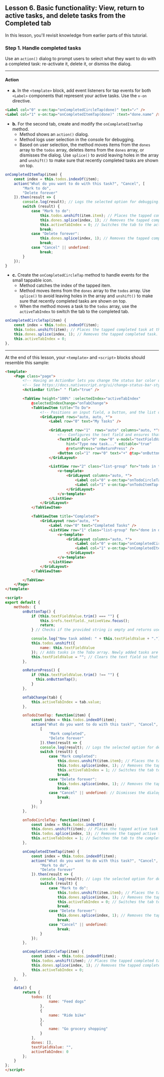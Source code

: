 ## Lesson 6. Basic functionality: View, return to active tasks, and delete tasks from the Completed tab

In this lesson, you'll revisit knowledge from earlier parts of this tutorial.

### Step 1. Handle completed tasks

Use an `action()` dialog to prompt users to select what they want to do with a completed task: re-activate it, delete it, or dismiss the dialog.

<hr data-action="start" />

#### Action

* **a.** In the `<template>` block, add event listeners for tap events for both `<Label>` components that represent your active tasks. Use the `v-on` directive.

```HTML
<Label col="0" v-on:tap="onCompletedCircleTap(done)" text="✓" />
<Label col="1" v-on:tap="onCompletedItemTap(done)" :text="done.name" />
```

* **b.** For the second tab, create and modify the `onCompletedItemTap` method.
  * Method shows an `action()` dialog.
  * Method logs user selection in the console for debugging.
  * Based on user selection, the method moves items from the `dones` array to the `todos` array, deletes items from the `dones` array, or dismisses the dialog. Use `splice()` to avoid leaving holes in the array and `unshift()` to make sure that recently completed tasks are shown on top.

```JavaScript
onCompletedItemTap(item) {
    const index = this.todos.indexOf(item);
    action("What do you want to do with this task?", "Cancel", [
        "Mark to do",
        "Delete forever"
    ]).then(result => {
        console.log(result); // Logs the selected option for debugging.
        switch (result) {
            case "Mark to do":
                this.todos.unshift(item.item); // Places the tapped completed task at the top of the ToDo tasks.
                this.dones.splice(index, 1); // Removes the tapped completed task.
                this.activeTabIndex = 0; // Switches the tab to the active task tab.
                break;
            case "Delete forever":
                this.dones.splice(index, 1); // Removes the tapped completed task.
                break;
            case "Cancel" || undefined:
                break;
        }
    });
}
```

* **c.** Create the `onCompletedCircleTap` method to handle events for the small tappable icon.
    * Method catches the index of the tapped item.
    * Method moves items from the `dones` array to the `todos` array. Use `splice()` to avoid leaving holes in the array and `unshift()` to make sure that recently completed tasks are shown on top.
    * When the method moves a task to the `todos` array, use the `activeTabIndex` to switch the tab to the completed tab.

```JavaScript
onCompletedCircleTap(item) {
    const index = this.todos.indexOf(item);
    this.todos.unshift(item); // Places the tapped completed task at the top of the ToDo tasks.
    this.dones.splice(index, 1); // Removes the tapped completed task.
    this.activeTabIndex = 0;
},
```

<hr data-action="end" />

At the end of this lesson, your `<template>` and `<script>` blocks should resemble this sample:

```HTML
<template>
    <Page class="page">
        <!-- Having an ActionBar lets you change the status bar color on iOS, even if the ActionBar isn’t being used. -->
        <!-- See https://docs.nativescript.org/ui/change-status-bar-style-ios for details -->
        <ActionBar title=" " flat="true" />

        <TabView height="100%" :selectedIndex="activeTabIndex"
            @selectedIndexChange="onTabChange">
            <TabViewItem title="To Do">
                <!-- Positions an input field, a button, and the list of tasks in a vertical stack. -->
                <GridLayout rows="auto, auto, *">
                    <Label row="0" text="My Tasks" />

                    <GridLayout row="1"  rows="auto" columns="auto, *">
                        <!-- Configures the text field and ensures that pressing Return on the keyboard produces the same result as tapping the button. -->
                        <TextField col="0" row="0" v-model="textFieldValue"
                            hint="Type new task..." editable="true"
                            @returnPress="onReturnPress" />
                        <Button col="1" row="0" text="+" @tap="onButtonTap" />
                    </GridLayout>

                    <ListView row="2" class="list-group" for="todo in todos">
                        <v-template>
                            <GridLayout columns="auto, *">
                                <Label col="0" v-on:tap="onTodoCircleTap(todo)" text=" " />
                                <Label col="1" v-on:tap="onTodoItemTap(todo)" :text="todo.name" />
                            </GridLayout>
                        </v-template>
                    </ListView>
                </GridLayout>
            </TabViewItem>

            <TabViewItem title="Completed">
                <GridLayout rows="auto, *">
                    <Label row="0" text="Completed Tasks" />
                    <ListView row="1" class="list-group" for="done in dones">
                        <v-template>
                            <GridLayout columns="auto, *">
                                <Label col="0" v-on:tap="onCompletedCircleTap(done)" text="✓" />
                                <Label col="1" v-on:tap="onCompletedItemTap(done)" :text="done.name" />    
                            </GridLayout>
                        </v-template>
                    </ListView>
                </GridLayout>
            </TabViewItem>

        </TabView>
    </Page>
</template>

<script>
export default {
    methods: {
        onButtonTap() {
            if (this.textFieldValue.trim() === "") {
                this.$refs.textfield._nativeView.focus();
                return;
            } // Checks if the provided string is empty and returns user focus in the text field.

            console.log("New task added: " + this.textFieldValue + "."); // Logs the newly added task in the console for debugging.
            this.todos.unshift({
                name: this.textFieldValue
            }); // Adds tasks in the ToDo array. Newly added tasks are immediately shown on the screen.
            this.textFieldValue = ""; // Clears the text field so that users can start adding new tasks immediately.
        },

        onReturnPress() {
            if (this.textFieldValue.trim() !== "") {
              this.onButtonTap();
            }
        },

        onTabChange(tab) {
            this.activeTabIndex = tab.value;
        },

        onTodoItemTap: function(item) {
            const index = this.todos.indexOf(item);
            action("What do you want to do with this task?", "Cancel",
                [
                    "Mark completed",
                    "Delete forever"
                ]).then(result => {
                console.log(result); // Logs the selected option for debugging.
                switch (result) {
                    case "Mark completed":
                        this.dones.unshift(item.item); // Places the tapped active task at the top of the completed tasks.
                        this.todos.splice(index, 1); // Removes the tapped active task.
                        this.activeTabIndex = 1; // Switches the tab to the completed tab.
                        break;
                    case "Delete forever":
                        this.todos.splice(index, 1); // Removes the tapped active task.
                        break;
                    case "Cancel" || undefined: // Dismisses the dialog.
                        break;
                }
            });
        },

        onTodoCircleTap: function(item) {
            const index = this.todos.indexOf(item);
            this.dones.unshift(item); // Places the tapped active task at the top of the completed tasks.
            this.todos.splice(index, 1); // Removes the tapped active task.
            this.activeTabIndex = 1; // Switches the tab to the completed tab
        },

        onCompletedItemTap(item) {
            const index = this.todos.indexOf(item);
            action("What do you want to do with this task?", "Cancel", [
                "Mark to do",
                "Delete forever"
            ]).then(result => {
                console.log(result); // Logs the selected option for debugging.
                switch (result) {
                    case "Mark to do":
                        this.todos.unshift(item.item); // Places the tapped completed task at the top of the ToDo tasks.
                        this.dones.splice(index, 1); // Removes the tapped completed task.
                        this.activeTabIndex = 0; // Switches the tab to the active task tab.
                        break;
                    case "Delete forever":
                        this.dones.splice(index, 1); // Removes the tapped completed task.
                        break;
                    case "Cancel" || undefined:
                        break;
                }
            });
        },

        onCompletedCircleTap(item) {
            const index = this.todos.indexOf(item);
            this.todos.unshift(item); // Places the tapped completed task at the top of the ToDo tasks.
            this.dones.splice(index, 1); // Removes the tapped completed task.
            this.activeTabIndex = 0;
        },
    },

    data() {
        return {
            todos: [{
                    name: "Feed dogs"
                },
                {
                    name: "Ride bike"
                },
                {
                    name: "Go grocery shopping"
                }
            ],
            dones: [],
            textFieldValue: "",
            activeTabIndex: 0
        };
    }
};
</script>
```